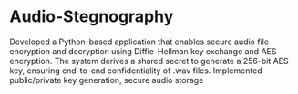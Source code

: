 # Audio-Stegnography
Developed a Python-based application that enables secure audio file encryption and decryption using Diffie-Hellman key exchange and AES encryption. The system derives a shared secret to generate a 256-bit AES key, ensuring end-to-end confidentiality of .wav files. Implemented public/private key generation, secure audio storage
